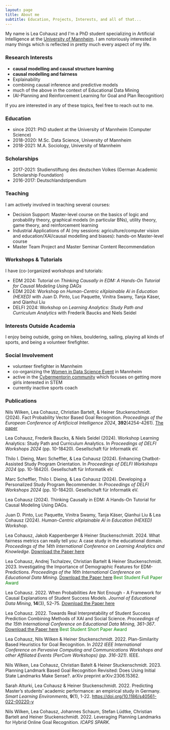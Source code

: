 ```yaml
---
layout: page
title: About me
subtitle: Education, Projects, Interests, and all of that...
---
```


My name is Lea Cohausz and I'm a PhD student specializing in Artificial Intelligence at the <a href="https://www.uni-mannheim.de/dws/people/researchers/phd-students/">University of Mannheim</a>. I am notoriously interested in many things which is reflected in pretty much every aspect of my life. 


### Research Interests

- **causal modelling and causal structure learning**
- **causal modelling and fairness**
- Explainability
- combining causal inference and predictive models
- much of the above in the context of Educational Data Mining
- (AI-Planning and Reinforcement Learning for Goal and Plan Recognition)

If you are interested in any of these topics, feel free to reach out to me.



### Education

- since 2021: PhD student at the University of Mannheim (Computer Science)
- 2018-2020: M.Sc. Data Science, University of Mannheim
- 2018-2021: M.A. Sociology, University of Mannheim



### Scholarships 

- 2017-2021: Studienstiftung des deutschen Volkes (German Academic Scholarship Foundation)
- 2016-2017: Deutschlandstipendium



### Teaching
I am actively involved in teaching several courses:
- Decision Support: Master-level course on the basics of logic and probability theory, graphical models (in particular BNs), utility theory, game theory, and reinforcement learning
- Industrial Applications of AI (my sessions: agriculture/computer vision and education/XAI/causal modelling and biases): hands-on Master-level course
- Master Team Project and Master Seminar Content Recommendation


### Workshops & Tutorials
I have (co-)organized workshops and tutorials:
- EDM 2024: Tutorial on *Thinking Causally in EDM: A Hands-On Tutorial for Causal Modeling Using DAGs*
- EDM 2024: Workshop on *Human-Centric eXplainable AI in Education (HEXED)* with Juan D. Pinto, Luc Paquette, Vinitra Swamy, Tanja Käser, and Qianhui Liu
- DELFI 2024: Workshop on *Learning Analytics: Study Path and Curriculum Analytics* with Frederik Baucks and Niels Seidel


### Interests Outside Academia

I enjoy being outside, going on hikes, bouldering, sailing, playing all kinds of sports, and being a volunteer firefighter.


### Social Involvement
- volunteer firefighter in Mannheim
- co-organizing the <a href="https://wuman.de/wids/">Women in Data Science Event</a> in Mannheim
- active in the <a href="https://www.cybermentorin.de/index.php/de/">Cybermentorin community</a> which focuses on getting more girls interested in STEM
- currently inactive sports coach


### Publications

Nils Wilken, Lea Cohausz, Christian Bartelt, & Heiner Stuckenschmidt. (2024). Fact Probability Vector Based Goal Recognition. *Proceedings of the European Conference of Artificical Intelligence 2024*, **392**(4254-4261). <a href="https://arxiv.org/pdf/2408.14224">The paper</a>

Lea Cohausz, Frederik Baucks, & Niels Seidel (2024). Workshop Learning Analytics: Study Path and Curriculum Analytics. In *Proceedings of DELFI Workshops 2024* (pp. 10-18420). Gesellschaft für Informatik eV.

Thilo I. Dieing, Marc Scheffler, & Lea Cohausz (2024). Enhancing Chatbot-Assisted Study Program Orientation. In *Proceedings of DELFI Workshops 2024* (pp. 10-18420). Gesellschaft für Informatik eV.

Marc Scheffler, Thilo I. Dieing, & Lea Cohausz (2024). Developing a Personalized Study Program Recommender. In *Proceedings of DELFI Workshops 2024* (pp. 10-18420). Gesellschaft für Informatik eV.

Lea Cohausz (2024). Thinking Causally in EDM: A Hands-On Tutorial for Causal Modeling Using DAGs.

Juan D. Pinto, Luc Paquette, Vinitra Swamy, Tanja Käser, Qianhui Liu & Lea Cohausz (2024). *Human-Centric eXplainable AI in Education (HEXED) Workshop*.

Lea Cohausz, Jakob Kappenberger & Heiner Stuckenschmidt. 2024. What fairness metrics can really tell you: A case study in the educational domain. *Proceedings of the 14th International Conference on Learning Analytics and Knowledge*. <a href="https://madoc.bib.uni-mannheim.de/66479/1/lak24-30.pdf">Download the Paper here</a> 

Lea Cohausz, Andrej Tschalzev, Christian Bartelt & Heiner Stuckenschmidt. 2023. Investigating the Importance of Demographic Features for EDM-Predictions. *Proceedings of the 16th International Conference on Educational Data Mining*. <a href="https://educationaldatamining.org/EDM2023/proceedings/2023.EDM-long-papers.11/2023.EDM-long-papers.11.pdf">Download the Paper here</a> 
<span style="color:green">Best Student Full Paper Award</span>

Lea Cohausz. 2022. When Probabilities Are Not Enough - A Framework for Causal Explanations of Student Success Models. *Journal of Educational Data Mining*, **14**(3), 52–75. <a href="https://zenodo.org/record/7304800">Download the Paper here</a>

Lea Cohausz. 2022. Towards Real Interpretability of Student Success Prediction Combining Methods of XAI and Social Science.
*Proceedings of the 15th International Conference on Educational Data Mining, 361–367*. <a href="https://doi.org/10.5281/zenodo.6853069">Download the Paper here</a> 
<span style="color:green">Best Student Short Paper Award</span>

Lea Cohausz, Nils Wilken & Heiner Stuckenschmidt. 2022. Plan-Similarity Based Heuristics for Goal Recognition. In *2022 IEEE International Conference on Pervasive Computing and Communications Workshops and other Affiliated Events (PerCom Workshops) (pp. 316-321)*. IEEE.

Nils Wilken, Lea Cohausz, Christian Batelt & Heiner Stuckenschmidt. 2023. Planning Landmark Based Goal Recognition Revisited: Does Using Initial State Landmarks Make Sense?. arXiv preprint arXiv:2306.15362.

Sarah Alturki, Lea Cohausz & Heiner Stuckenschmidt. 2022. Predicting Master’s students’ academic performance: an empirical study in Germany. *Smart Learning Environments*, **9**(1), 1-22. https://doi.org/10.1186/s40561-022-00220-y

Nils Wilken, Lea Cohausz, Johannes Schaum, Stefan Lüdtke, Christian Bartelt and Heiner Stuckenschmidt. 2022. Leveraging Planning Landmarks for Hybrid Online Goal Recognition. *ICAPS SPARK.*
